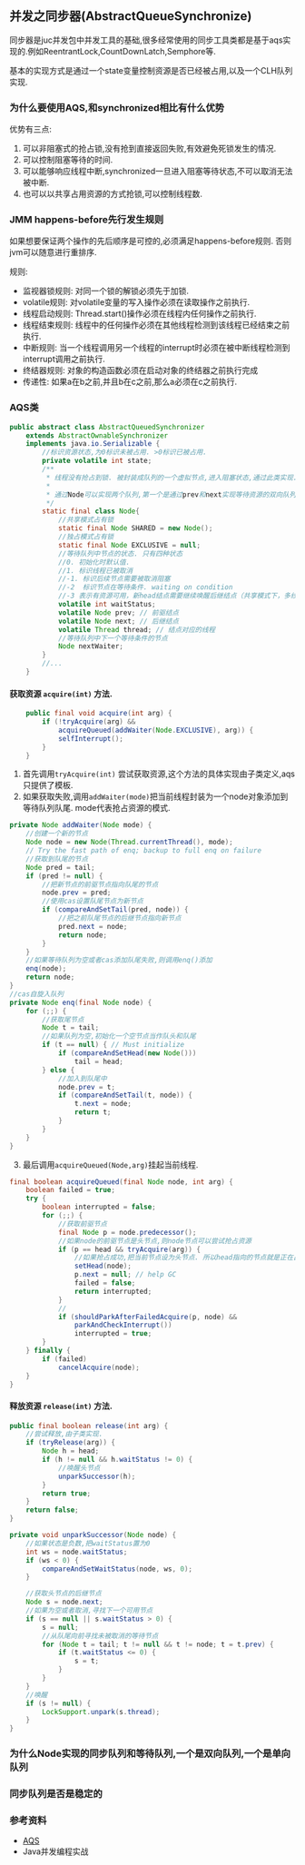 ## 并发之同步器(AbstractQueueSynchronize)

同步器是juc并发包中并发工具的基础,很多经常使用的同步工具类都是基于aqs实现的.例如ReentrantLock,CountDownLatch,Semphore等.

基本的实现方式是通过一个state变量控制资源是否已经被占用,以及一个CLH队列实现.

### 为什么要使用AQS,和synchronized相比有什么优势

优势有三点:
1. 可以非阻塞式的抢占锁,没有抢到直接返回失败,有效避免死锁发生的情况.
2. 可以控制阻塞等待的时间.
3. 可以能够响应线程中断,synchronized一旦进入阻塞等待状态,不可以取消无法被中断.
4. 也可以以共享占用资源的方式抢锁,可以控制线程数.

### JMM happens-before先行发生规则

如果想要保证两个操作的先后顺序是可控的,必须满足happens-before规则. 否则jvm可以随意进行重排序.

规则:
- 监视器锁规则: 对同一个锁的解锁必须先于加锁.
- volatile规则: 对volatile变量的写入操作必须在读取操作之前执行.
- 线程启动规则: Thread.start()操作必须在线程内任何操作之前执行.
- 线程结束规则: 线程中的任何操作必须在其他线程检测到该线程已经结束之前执行.
- 中断规则: 当一个线程调用另一个线程的interrupt时必须在被中断线程检测到interrupt调用之前执行.
- 终结器规则: 对象的构造函数必须在启动对象的终结器之前执行完成
- 传递性: 如果a在b之前,并且b在c之前,那么a必须在c之前执行.

### AQS类

```java
public abstract class AbstractQueuedSynchronizer
    extends AbstractOwnableSynchronizer
    implements java.io.Serializable {
        //标识资源状态,为0标识未被占用. >0标识已被占用.
        private volatile int state;
        /**
         * 线程没有抢占到锁. 被封装成队列的一个虚拟节点,进入阻塞状态,通过此类实现.
         *
         * 通过Node可以实现两个队列,第一个是通过prev和next实现等待资源的双向队列.第二个是通过nextWaiter实现等待条件的队列.
         */
        static final class Node{
            //共享模式占有锁
            static final Node SHARED = new Node();
            //独占模式占有锁
            static final Node EXCLUSIVE = null;
            //等待队列中节点的状态. 只有四种状态
            //0. 初始化时默认值.
            //1. 标识线程已被取消
            //-1. 标识后续节点需要被取消阻塞
            //-2  标识节点在等待条件. waiting on condition
            //-3 表示有资源可用，新head结点需要继续唤醒后继结点（共享模式下，多线程并发释放资源，而head唤醒其后继结点后，需要把多出来的资源留给后面的结点；设置新的head结点时，会继续唤醒其后继结点）
            volatile int waitStatus;
            volatile Node prev; // 前驱结点
            volatile Node next; // 后继结点
            volatile Thread thread; // 结点对应的线程
            //等待队列中下一个等待条件的节点
            Node nextWaiter;
        }
        //... 
    }
```

#### 获取资源 `acquire(int)` 方法.

```java
    public final void acquire(int arg) {
        if (!tryAcquire(arg) &&
            acquireQueued(addWaiter(Node.EXCLUSIVE), arg)) {
            selfInterrupt();
        }
    }
```
1. 首先调用`tryAcquire(int)` 尝试获取资源,这个方法的具体实现由子类定义,aqs只提供了模板.
2. 如果获取失败,调用`addWaiter(mode)`把当前线程封装为一个node对象添加到等待队列队尾. mode代表抢占资源的模式.

```java
private Node addWaiter(Node mode) {
    //创建一个新的节点
    Node node = new Node(Thread.currentThread(), mode);
    // Try the fast path of enq; backup to full enq on failure
    //获取到队尾的节点
    Node pred = tail;
    if (pred != null) {
        //把新节点的前驱节点指向队尾的节点
        node.prev = pred;
        //使用cas设置队尾节点为新节点
        if (compareAndSetTail(pred, node)) {
            //把之前队尾节点的后继节点指向新节点
            pred.next = node;
            return node;
        }
    }
    //如果等待队列为空或者cas添加队尾失败,则调用enq()添加
    enq(node);
    return node;
}
//cas自旋入队列
private Node enq(final Node node) {
    for (;;) {
        //获取尾节点
        Node t = tail;
        //如果队列为空,初始化一个空节点当作队头和队尾
        if (t == null) { // Must initialize
            if (compareAndSetHead(new Node()))
                tail = head;
        } else {
            //加入到队尾中
            node.prev = t;
            if (compareAndSetTail(t, node)) {
                t.next = node;
                return t;
            }
        }
    }
}
```

3. 最后调用`acquireQueued(Node,arg)`挂起当前线程.

```java
final boolean acquireQueued(final Node node, int arg) {
    boolean failed = true;
    try {
        boolean interrupted = false;
        for (;;) {
            //获取前驱节点
            final Node p = node.predecessor();
            //如果node的前驱节点是头节点,则node节点可以尝试抢占资源
            if (p == head && tryAcquire(arg)) {
                //如果抢占成功,把当前节点设为头节点. 所以head指向的节点就是正在占用资源的节点或者null.
                setHead(node);
                p.next = null; // help GC
                failed = false;
                return interrupted;
            }
            //
            if (shouldParkAfterFailedAcquire(p, node) &&
                parkAndCheckInterrupt())
                interrupted = true;
        }
    } finally {
        if (failed)
            cancelAcquire(node);
    }
}
```

#### 释放资源 `release(int)` 方法.

```java
public final boolean release(int arg) {
    //尝试释放,由子类实现.
    if (tryRelease(arg)) {
        Node h = head;
        if (h != null && h.waitStatus != 0) {
            //唤醒头节点
            unparkSuccessor(h);
        }
        return true;
    }
    return false;
}

private void unparkSuccessor(Node node) {
    //如果状态是负数,把waitStatus置为0
    int ws = node.waitStatus;
    if (ws < 0) {
        compareAndSetWaitStatus(node, ws, 0);
    }

    //获取头节点的后继节点
    Node s = node.next;
    //如果为空或者取消,寻找下一个可用节点
    if (s == null || s.waitStatus > 0) {
        s = null;
        //从队尾向前寻找未被取消的等待节点
        for (Node t = tail; t != null && t != node; t = t.prev) {
            if (t.waitStatus <= 0) {
                s = t;
            }
        }
    }
    //唤醒
    if (s != null) {
        LockSupport.unpark(s.thread);
    }
}

```

### 为什么Node实现的同步队列和等待队列,一个是双向队列,一个是单向队列

### 同步队列是否是稳定的



### 参考资料

- [AQS](https://redspider.gitbook.io/concurrent/di-er-pian-yuan-li-pian/11)
- Java并发编程实战